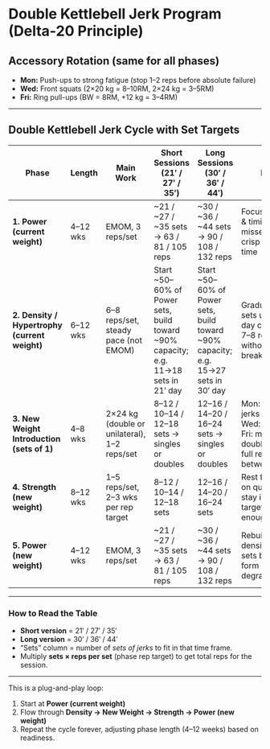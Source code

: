 # Double Kettlebell Jerk Program (Delta-20 Principle)

## Accessory Rotation (same for all phases)
- **Mon:** Push-ups to strong fatigue (stop 1–2 reps before absolute failure)
- **Wed:** Front squats (2×20 kg = 8–10RM, 2×24 kg = 3–5RM)
- **Fri:** Ring pull-ups (BW = 8RM, +12 kg = 3–4RM)

---

## Double Kettlebell Jerk Cycle with Set Targets

| Phase | Length | Main Work | Short Sessions (21′ / 27′ / 35′) | Long Sessions (30′ / 36′ / 44′) | Notes |
|-------|--------|-----------|----------------------------------|----------------------------------|-------|
| **1. Power (current weight)** | 4–12 wks | EMOM, 3 reps/set | ~21 / ~27 / ~35 sets → 63 / 81 / 105 reps | ~30 / ~36 / ~44 sets → 90 / 108 / 132 reps | Focus on snap & timing, no missed reps; crisp rack every time |
| **2. Density / Hypertrophy (current weight)** | 6–12 wks | 6–8 reps/set, steady pace (not EMOM) | Start ~50–60% of Power sets, build toward ~90% capacity; e.g. 11→18 sets in 21′ day | Start ~50–60% of Power sets, build toward ~90% capacity; e.g. 15→27 sets in 30′ day | Gradually add sets until long day can sustain 7–8 reps/set without breakdown |
| **3. New Weight Introduction (sets of 1)** | 4–8 wks | 2×24 kg (double or unilateral), 1–2 reps/set | 8–12 / 10–14 / 12–18 sets → singles or doubles | 12–16 / 14–20 / 16–24 sets → singles or doubles | Mon: unilateral jerks (alt arms); Wed: doubles; Fri: mix doubles/singles; full rest between |
| **4. Strength (new weight)** | 8–12 wks | 1–5 reps/set, 2–3 wks per rep target | 8–12 / 10–14 / 12–18 sets | 12–16 / 14–20 / 16–24 sets | Rest fully, focus on quality lifts; stay in one rep target long enough to adapt |
| **5. Power (new weight)** | 4–12 wks | EMOM, 3 reps/set | ~21 / ~27 / ~35 sets → 63 / 81 / 105 reps | ~30 / ~36 / ~44 sets → 90 / 108 / 132 reps | Rebuild speed & density; stop sets before form degradation |

---

### How to Read the Table
- **Short version** = 21′ / 27′ / 35′
- **Long version** = 30′ / 36′ / 44′
- “Sets” column = number of *sets of jerks* to fit in that time frame.
- Multiply **sets × reps per set** (phase rep target) to get total reps for the session.

---

This is a plug-and-play loop:
1. Start at **Power (current weight)**
2. Flow through **Density → New Weight → Strength → Power (new weight)**
3. Repeat the cycle forever, adjusting phase length (4–12 weeks) based on readiness.
